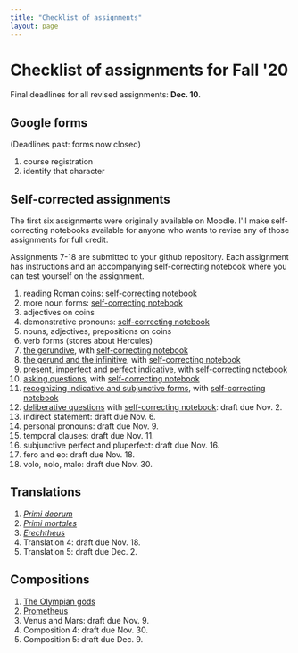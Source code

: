 ```yaml
---
title: "Checklist of assignments"
layout: page
---
```


# Checklist of assignments for Fall '20

Final deadlines for all revised assignments:  **Dec. 10**.

## Google forms

(Deadlines past: forms now closed)

1. course registration
1. identify that character


## Self-corrected assignments

The first six assignments were originally available on Moodle.  I'll make self-correcting notebooks available for anyone who wants to revise any of those assignments for full credit.

Assignments 7-18 are submitted to your github repository.  Each assignment has instructions and an accompanying self-correcting notebook where you can test yourself on the assignment.

1. reading Roman coins:  [self-correcting notebook](https://observablehq.com/@neelsmith/lingua-latina-legenda-unit-1-reading-roman-coins?collection=@neelsmith/l3)
1. more noun forms:  [self-correcting notebook](https://observablehq.com/@neelsmith/lingua-latina-legenda-unit-1-quiz-yourelf-on-noun-forms?collection=@neelsmith/l3)
1. adjectives on coins
1. demonstrative pronouns: [self-correcting notebook](https://observablehq.com/@neelsmith/lingua-latina-legenda-unit-1-demonstratives?collection=@neelsmith/l3)
1. nouns, adjectives, prepositions on coins
1. verb forms (stores about Hercules)
1. [the gerundive](../assignments/gerundive/exercise/), with  [self-correcting notebook](https://observablehq.com/@neelsmith/lingua-latina-legenda-unit-2-analyze-sentences-using-the-ge?collection=@neelsmith/l3)
1. [the gerund and the infinitive](../assignments/review-verbal-nouns/exercise/), with  [self-correcting notebook](https://observablehq.com/@neelsmith/lingua-latina-legenda-unit-2-analyze-sentences-using-gerun?collection=@neelsmith/l3)
1. [present, imperfect and perfect indicative](../assignments/present-indicative/), with  [self-correcting notebook](https://observablehq.com/@neelsmith/lingua-latina-legenda-unit-2-verb-synopsis?collection=@neelsmith/l3)
1. [asking questions](../assignments/questions/), with [self-correcting notebook](https://observablehq.com/@neelsmith/lingua-latina-legenda-unit-2-statements-to-questions?collection=@neelsmith/l3)
1. [recognizing indicative and subjunctive forms](../assignments/deliberative/), with [self-correcting notebook](https://observablehq.com/@neelsmith/lingua-latina-legenda-unit-3-recognizing-subjunctive-form?collection=@neelsmith/l3)
1. [deliberative questions](../assignments/subjunctive1/) with [self-correcting notebook](https://observablehq.com/@neelsmith/lingua-latina-legenda-unit-3-quiz-yourself-on-deliberative?collection=@neelsmith/l3): draft due Nov. 2.
1. indirect statement:  draft due Nov. 6.
1. personal pronouns:  draft due Nov. 9.
1. temporal clauses:  draft due Nov. 11.
1. subjunctive perfect and pluperfect:  draft due Nov. 16.
1. fero and eo:  draft due Nov. 18.
1. volo, nolo, malo: draft due Nov. 30.


## Translations

1. *[Primi deorum](../assignments/translation1/)*
1. *[Primi mortales](../assignments/translation2/)*
1. *[Erechtheus](../assignments/translation3/)*
1. Translation 4: draft due Nov. 18.
1. Translation 5: draft due Dec. 2.


## Compositions

1. [The Olympian gods](../assignments/composition1/)
1. [Prometheus](../assignments/composition2/)
1. Venus and Mars: draft due Nov. 9.
1. Composition 4: draft due Nov. 30.
1. Composition 5: draft due Dec. 9.
